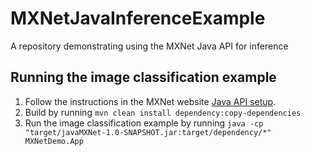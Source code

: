 # MXNetJavaInferenceExample
A repository demonstrating using the MXNet Java API for inference

## Running the image classification example
1. Follow the instructions in the MXNet website [Java API setup](https://mxnet.incubator.apache.org/install/java_setup.html).
2. Build by running `mvn clean install dependency:copy-dependencies`
3. Run the image classification example by running `java -cp "target/javaMXNet-1.0-SNAPSHOT.jar:target/dependency/*" MXNetDemo.App`

